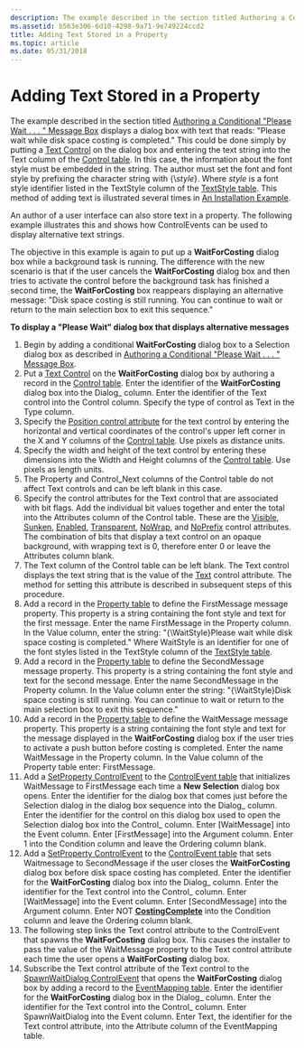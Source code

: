 ```yaml
---
description: The example described in the section titled Authoring a Conditional &\#0034;Please Wait .
ms.assetid: b563e306-6d10-4298-9a71-9e749224ccd2
title: Adding Text Stored in a Property
ms.topic: article
ms.date: 05/31/2018
---
```


# Adding Text Stored in a Property

The example described in the section titled [Authoring a Conditional "Please Wait . . . " Message Box](authoring-a-conditional-please-wait-------message-box.md) displays a dialog box with text that reads: "Please wait while disk space costing is completed." This could be done simply by putting a [Text Control](text-control.md) on the dialog box and entering the text string into the Text column of the [Control table](control-table.md). In this case, the information about the font style must be embedded in the string. The author must set the font and font style by prefixing the character string with {\\*style*}. Where *style* is a font style identifier listed in the TextStyle column of the [TextStyle table](textstyle-table.md). This method of adding text is illustrated several times in [An Installation Example](an-installation-example.md).

An author of a user interface can also store text in a property. The following example illustrates this and shows how ControlEvents can be used to display alternative text strings.

The objective in this example is again to put up a **WaitForCosting** dialog box while a background task is running. The difference with the new scenario is that if the user cancels the **WaitForCosting** dialog box and then tries to activate the control before the background task has finished a second time, the **WaitForCosting** box reappears displaying an alternative message: "Disk space costing is still running. You can continue to wait or return to the main selection box to exit this sequence."

**To display a "Please Wait" dialog box that displays alternative messages**

1.  Begin by adding a conditional **WaitForCosting** dialog box to a Selection dialog box as described in [Authoring a Conditional "Please Wait . . . " Message Box](authoring-a-conditional-please-wait-------message-box.md).
2.  Put a [Text Control](text-control.md) on the **WaitForCosting** dialog box by authoring a record in the [Control table](control-table.md). Enter the identifier of the **WaitForCosting** dialog box into the Dialog\_ column. Enter the identifier of the Text control into the Control column. Specify the type of control as Text in the Type column.
3.  Specify the [Position control attribute](position-control-attribute.md) for the text control by entering the horizontal and vertical coordinates of the control's upper left corner in the X and Y columns of the [Control table](control-table.md). Use pixels as distance units.
4.  Specify the width and height of the text control by entering these dimensions into the Width and Height columns of the [Control table](control-table.md). Use pixels as length units.
5.  The Property and Control\_Next columns of the Control table do not affect Text controls and can be left blank in this case.
6.  Specify the control attributes for the Text control that are associated with bit flags. Add the individual bit values together and enter the total into the Attributes column of the Control table. These are the [Visible](visible-control-attribute.md), [Sunken](sunken-control-attribute.md), [Enabled](enabled-control-attribute.md), [Transparent](transparent-control-attribute.md), [NoWrap](nowrap-control-attribute.md), and [NoPrefix](noprefix-control-attribute.md) control attributes. The combination of bits that display a text control on an opaque background, with wrapping text is 0, therefore enter 0 or leave the Attributes column blank.
7.  The Text column of the Control table can be left blank. The Text control displays the text string that is the value of the [Text](text-control-attribute.md) control attribute. The method for setting this attribute is described in subsequent steps of this procedure.
8.  Add a record in the [Property table](property-table.md) to define the FirstMessage message property. This property is a string containing the font style and text for the first message. Enter the name FirstMessage in the Property column. In the Value column, enter the string: "{\\WaitStyle}Please wait while disk space costing is completed." Where WaitStyle is an identifier for one of the font styles listed in the TextStyle column of the [TextStyle table](textstyle-table.md).
9.  Add a record in the [Property table](property-table.md) to define the SecondMessage message property. This property is a string containing the font style and text for the second message. Enter the name SecondMessage in the Property column. In the Value column enter the string: "{\\WaitStyle}Disk space costing is still running. You can continue to wait or return to the main selection box to exit this sequence."
10. Add a record in the [Property table](property-table.md) to define the WaitMessage message property. This property is a string containing the font style and text for the message displayed in the **WaitForCosting** dialog box if the user tries to activate a push button before costing is completed. Enter the name WaitMessage in the Property column. In the Value column of the Property table enter: FirstMessage.
11. Add a [SetProperty ControlEvent](setproperty-controlevent.md) to the [ControlEvent table](controlevent-table.md) that initializes WaitMessage to FirstMessage each time a **New Selection** dialog box opens. Enter the identifier for the dialog box that comes just before the Selection dialog in the dialog box sequence into the Dialog\_ column. Enter the identifier for the control on this dialog box used to open the Selection dialog box into the Control\_ column. Enter \[WaitMessage\] into the Event column. Enter \[FirstMessage\] into the Argument column. Enter 1 into the Condition column and leave the Ordering column blank.
12. Add a [SetProperty ControlEvent](setproperty-controlevent.md) to the [ControlEvent table](controlevent-table.md) that sets Waitmessage to SecondMessage if the user closes the **WaitForCosting** dialog box before disk space costing has completed. Enter the identifier for the **WaitForCosting** dialog box into the Dialog\_ column. Enter the identifier for the Text control into the Control\_ column. Enter \[WaitMessage\] into the Event column. Enter \[SecondMessage\] into the Argument column. Enter NOT [**CostingComplete**](costingcomplete.md) into the Condition column and leave the Ordering column blank.
13. The following step links the Text control attribute to the ControlEvent that spawns the **WaitForCosting** dialog box. This causes the installer to pass the value of the WaitMessage property to the Text control attribute each time the user opens a **WaitForCosting** dialog box.
14. Subscribe the Text control attribute of the Text control to the [SpawnWaitDialog ControlEvent](spawnwaitdialog-controlevent.md) that opens the **WaitForCosting** dialog box by adding a record to the [EventMapping table](eventmapping-table.md). Enter the identifier for the **WaitForCosting** dialog box in the Dialog\_ column. Enter the identifier for the Text control into the Control\_ column. Enter SpawnWaitDialog into the Event column. Enter Text, the identifier for the Text control attribute, into the Attribute column of the EventMapping table.

 

 




